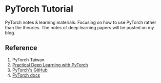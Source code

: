 # PyTorch Tutorial

PyTorch notes & learning materials. Focusing on how to use PyTorch rather than the theories. The notes of deep learning papers will be posted on my blog.

## Reference 
1. PyTorch Taiwan
2. [Practical Deep Learning  with PyTorch](https://www.udemy.com/practical-deep-learning-with-pytorch/learn/v4/overview)
3. [PyTorch's GitHub](https://github.com/pytorch)
4. [PyTorch docs](http://pytorch.org/tutorials/)

